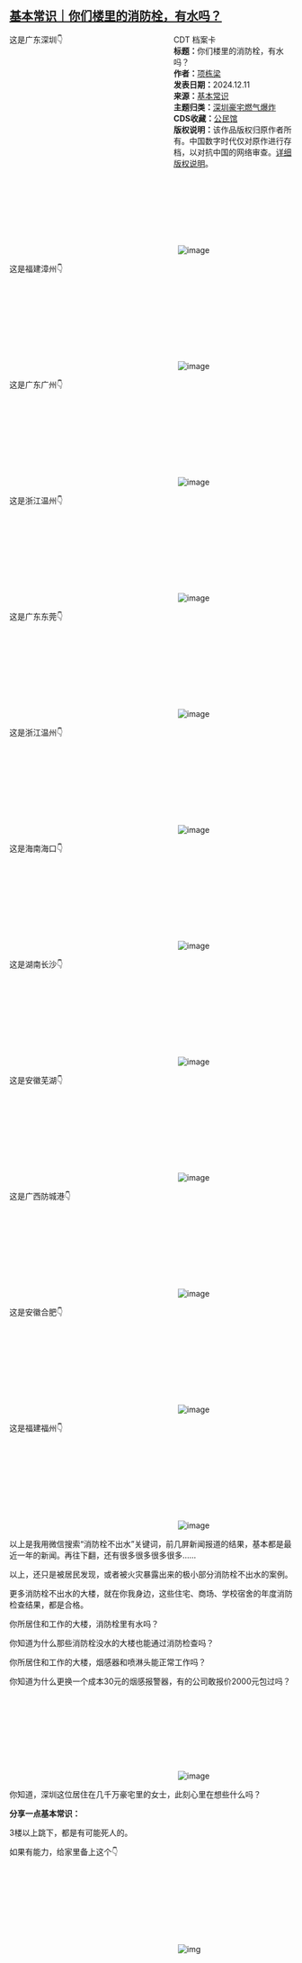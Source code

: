 <!--1734071309000-->
[基本常识｜你们楼里的消防栓，有水吗？](https://chinadigitaltimes.net/chinese/713916.html)
------

<div style="width:42%;float:right;padding-left:20px;"><div class="su-spoiler su-spoiler-style-fancy su-spoiler-icon-chevron-circle su-spoiler-closed" data-scroll-offset="0" data-anchor-in-url="no"><div class="su-spoiler-title" tabindex="0" role="button"><span class="su-spoiler-icon"></span>CDT 档案卡</div><div class="su-spoiler-content su-u-clearfix su-u-trim"><strong>标题：</strong>你们楼里的消防栓，有水吗？<br><strong>作者：</strong><a href="https://chinadigitaltimes.net/space/项栋梁" target="_blank">项栋梁</a><br><strong>发表日期：</strong>2024.12.11<br><strong>来源：</strong><a href="https://archive.ph/1kD3e" target="_blank">基本常识</a><br><strong>主题归类：</strong><a href="https://chinadigitaltimes.net/space/深圳豪宅燃气爆炸" target="_blank">深圳豪宅燃气爆炸</a><br><strong>CDS收藏：</strong><a href="https://chinadigitaltimes.net/space/%E5%85%AC%E6%B0%91%E9%A6%86" target="_blank" rel="noopener">公民馆</a><br><strong>版权说明：</strong>该作品版权归原作者所有。中国数字时代仅对原作进行存档，以对抗中国的网络审查。<a href="https://chinadigitaltimes.net/chinese/copyright">详细版权说明</a>。</div></div></div><p>这是广东深圳👇</p><p><img decoding="async" src="data:image/svg+xml,%3Csvg%20xmlns='http://www.w3.org/2000/svg'%20viewBox='0%200%200%200'%3E%3C/svg%3E" alt="image" data-lazy-src="https://chinadigitaltimes.net/chinese/files/2024/12/post-713916-675bd9fd49cb6."><noscript><img decoding="async" src="https://chinadigitaltimes.net/chinese/files/2024/12/post-713916-675bd9fd49cb6." alt="image"></noscript></p><p>这是福建漳州👇</p><p><img decoding="async" src="data:image/svg+xml,%3Csvg%20xmlns='http://www.w3.org/2000/svg'%20viewBox='0%200%200%200'%3E%3C/svg%3E" alt="image" data-lazy-src="https://chinadigitaltimes.net/chinese/files/2024/12/post-713916-675bd9fd52ff3."><noscript><img decoding="async" src="https://chinadigitaltimes.net/chinese/files/2024/12/post-713916-675bd9fd52ff3." alt="image"></noscript></p><p>这是广东广州👇</p><p><img decoding="async" src="data:image/svg+xml,%3Csvg%20xmlns='http://www.w3.org/2000/svg'%20viewBox='0%200%200%200'%3E%3C/svg%3E" alt="image" data-lazy-src="https://chinadigitaltimes.net/chinese/files/2024/12/post-713916-675bd9fd5c53c."><noscript><img decoding="async" src="https://chinadigitaltimes.net/chinese/files/2024/12/post-713916-675bd9fd5c53c." alt="image"></noscript></p><p>这是浙江温州👇</p><p><img decoding="async" src="data:image/svg+xml,%3Csvg%20xmlns='http://www.w3.org/2000/svg'%20viewBox='0%200%200%200'%3E%3C/svg%3E" alt="image" data-lazy-src="https://chinadigitaltimes.net/chinese/files/2024/12/post-713916-675bd9fd661a0."><noscript><img decoding="async" src="https://chinadigitaltimes.net/chinese/files/2024/12/post-713916-675bd9fd661a0." alt="image"></noscript></p><p>这是广东东莞👇</p><p><img decoding="async" src="data:image/svg+xml,%3Csvg%20xmlns='http://www.w3.org/2000/svg'%20viewBox='0%200%200%200'%3E%3C/svg%3E" alt="image" data-lazy-src="https://chinadigitaltimes.net/chinese/files/2024/12/post-713916-675bd9fd6e7ad."><noscript><img decoding="async" src="https://chinadigitaltimes.net/chinese/files/2024/12/post-713916-675bd9fd6e7ad." alt="image"></noscript></p><p>这是浙江温州👇</p><p><img decoding="async" src="data:image/svg+xml,%3Csvg%20xmlns='http://www.w3.org/2000/svg'%20viewBox='0%200%200%200'%3E%3C/svg%3E" alt="image" data-lazy-src="https://chinadigitaltimes.net/chinese/files/2024/12/post-713916-675bd9fd77f79."><noscript><img decoding="async" src="https://chinadigitaltimes.net/chinese/files/2024/12/post-713916-675bd9fd77f79." alt="image"></noscript></p><p>这是海南海口👇</p><p><img decoding="async" src="data:image/svg+xml,%3Csvg%20xmlns='http://www.w3.org/2000/svg'%20viewBox='0%200%200%200'%3E%3C/svg%3E" alt="image" data-lazy-src="https://chinadigitaltimes.net/chinese/files/2024/12/post-713916-675bd9fd816a7."><noscript><img decoding="async" src="https://chinadigitaltimes.net/chinese/files/2024/12/post-713916-675bd9fd816a7." alt="image"></noscript></p><p>这是湖南长沙👇</p><p><img decoding="async" src="data:image/svg+xml,%3Csvg%20xmlns='http://www.w3.org/2000/svg'%20viewBox='0%200%200%200'%3E%3C/svg%3E" alt="image" data-lazy-src="https://chinadigitaltimes.net/chinese/files/2024/12/post-713916-675bd9fd8a544."><noscript><img decoding="async" src="https://chinadigitaltimes.net/chinese/files/2024/12/post-713916-675bd9fd8a544." alt="image"></noscript></p><p>这是安徽芜湖👇</p><p><img decoding="async" src="data:image/svg+xml,%3Csvg%20xmlns='http://www.w3.org/2000/svg'%20viewBox='0%200%200%200'%3E%3C/svg%3E" alt="image" data-lazy-src="https://chinadigitaltimes.net/chinese/files/2024/12/post-713916-675bd9fd94b4e."><noscript><img decoding="async" src="https://chinadigitaltimes.net/chinese/files/2024/12/post-713916-675bd9fd94b4e." alt="image"></noscript></p><p>这是广西防城港👇</p><p><img decoding="async" src="data:image/svg+xml,%3Csvg%20xmlns='http://www.w3.org/2000/svg'%20viewBox='0%200%200%200'%3E%3C/svg%3E" alt="image" data-lazy-src="https://chinadigitaltimes.net/chinese/files/2024/12/post-713916-675bd9fd9f234."><noscript><img decoding="async" src="https://chinadigitaltimes.net/chinese/files/2024/12/post-713916-675bd9fd9f234." alt="image"></noscript></p><p>这是安徽合肥👇</p><p><img decoding="async" src="data:image/svg+xml,%3Csvg%20xmlns='http://www.w3.org/2000/svg'%20viewBox='0%200%200%200'%3E%3C/svg%3E" alt="image" data-lazy-src="https://chinadigitaltimes.net/chinese/files/2024/12/post-713916-675bd9fda899c."><noscript><img decoding="async" src="https://chinadigitaltimes.net/chinese/files/2024/12/post-713916-675bd9fda899c." alt="image"></noscript></p><p>这是福建福州👇</p><p><img decoding="async" src="data:image/svg+xml,%3Csvg%20xmlns='http://www.w3.org/2000/svg'%20viewBox='0%200%200%200'%3E%3C/svg%3E" alt="image" data-lazy-src="https://chinadigitaltimes.net/chinese/files/2024/12/post-713916-675bd9fdb22b4."><noscript><img decoding="async" src="https://chinadigitaltimes.net/chinese/files/2024/12/post-713916-675bd9fdb22b4." alt="image"></noscript></p><p>以上是我用微信搜索“消防栓不出水”关键词，前几屏新闻报道的结果，基本都是最近一年的新闻。再往下翻，还有很多很多很多很多……</p><p>以上，还只是被居民发现，或者被火灾暴露出来的极小部分消防栓不出水的案例。</p><p>更多消防栓不出水的大楼，就在你我身边，这些住宅、商场、学校宿舍的年度消防检查结果，都是合格。</p><p>你所居住和工作的大楼，消防栓里有水吗？</p><p>你知道为什么那些消防栓没水的大楼也能通过消防检查吗？</p><p>你所居住和工作的大楼，烟感器和喷淋头能正常工作吗？</p><p>你知道为什么更换一个成本30元的烟感报警器，有的公司敢报价2000元包过吗？</p><p><img decoding="async" src="data:image/svg+xml,%3Csvg%20xmlns='http://www.w3.org/2000/svg'%20viewBox='0%200%200%200'%3E%3C/svg%3E" alt="image" data-lazy-src="https://chinadigitaltimes.net/chinese/files/2024/12/post-713916-675bd9fdbb61c."><noscript><img decoding="async" src="https://chinadigitaltimes.net/chinese/files/2024/12/post-713916-675bd9fdbb61c." alt="image"></noscript></p><p>你知道，深圳这位居住在几千万豪宅里的女士，此刻心里在想些什么吗？</p><p><strong>分享一点基本常识：</strong></p><p>3楼以上跳下，都是有可能死人的。</p><p>如果有能力，给家里备上这个👇</p><p><img decoding="async" src="data:image/svg+xml,%3Csvg%20xmlns='http://www.w3.org/2000/svg'%20viewBox='0%200%200%200'%3E%3C/svg%3E" alt="img" data-lazy-src="https://chinadigitaltimes.net/chinese/files/2024/12/23.jpg"><noscript><img decoding="async" src="https://chinadigitaltimes.net/chinese/files/2024/12/23.jpg" alt="img"></noscript></p><div class="addtoany_share_save_container addtoany_content addtoany_content_bottom"><div class="a2a_kit a2a_kit_size_32 addtoany_list" data-a2a-url="https://chinadigitaltimes.net/chinese/713916.html" data-a2a-title="基本常识｜你们楼里的消防栓，有水吗？"><a class="a2a_button_facebook" href="https://www.addtoany.com/add_to/facebook?linkurl=https%3A%2F%2Fchinadigitaltimes.net%2Fchinese%2F713916.html&amp;linkname=%E5%9F%BA%E6%9C%AC%E5%B8%B8%E8%AF%86%EF%BD%9C%E4%BD%A0%E4%BB%AC%E6%A5%BC%E9%87%8C%E7%9A%84%E6%B6%88%E9%98%B2%E6%A0%93%EF%BC%8C%E6%9C%89%E6%B0%B4%E5%90%97%EF%BC%9F" title="Facebook" rel="nofollow noopener" target="_blank"></a><a class="a2a_button_twitter" href="https://www.addtoany.com/add_to/twitter?linkurl=https%3A%2F%2Fchinadigitaltimes.net%2Fchinese%2F713916.html&amp;linkname=%E5%9F%BA%E6%9C%AC%E5%B8%B8%E8%AF%86%EF%BD%9C%E4%BD%A0%E4%BB%AC%E6%A5%BC%E9%87%8C%E7%9A%84%E6%B6%88%E9%98%B2%E6%A0%93%EF%BC%8C%E6%9C%89%E6%B0%B4%E5%90%97%EF%BC%9F" title="Twitter" rel="nofollow noopener" target="_blank"></a><a class="a2a_button_telegram" href="https://www.addtoany.com/add_to/telegram?linkurl=https%3A%2F%2Fchinadigitaltimes.net%2Fchinese%2F713916.html&amp;linkname=%E5%9F%BA%E6%9C%AC%E5%B8%B8%E8%AF%86%EF%BD%9C%E4%BD%A0%E4%BB%AC%E6%A5%BC%E9%87%8C%E7%9A%84%E6%B6%88%E9%98%B2%E6%A0%93%EF%BC%8C%E6%9C%89%E6%B0%B4%E5%90%97%EF%BC%9F" title="Telegram" rel="nofollow noopener" target="_blank"></a><a class="a2a_button_reddit" href="https://www.addtoany.com/add_to/reddit?linkurl=https%3A%2F%2Fchinadigitaltimes.net%2Fchinese%2F713916.html&amp;linkname=%E5%9F%BA%E6%9C%AC%E5%B8%B8%E8%AF%86%EF%BD%9C%E4%BD%A0%E4%BB%AC%E6%A5%BC%E9%87%8C%E7%9A%84%E6%B6%88%E9%98%B2%E6%A0%93%EF%BC%8C%E6%9C%89%E6%B0%B4%E5%90%97%EF%BC%9F" title="Reddit" rel="nofollow noopener" target="_blank"></a><a class="a2a_button_whatsapp" href="https://www.addtoany.com/add_to/whatsapp?linkurl=https%3A%2F%2Fchinadigitaltimes.net%2Fchinese%2F713916.html&amp;linkname=%E5%9F%BA%E6%9C%AC%E5%B8%B8%E8%AF%86%EF%BD%9C%E4%BD%A0%E4%BB%AC%E6%A5%BC%E9%87%8C%E7%9A%84%E6%B6%88%E9%98%B2%E6%A0%93%EF%BC%8C%E6%9C%89%E6%B0%B4%E5%90%97%EF%BC%9F" title="WhatsApp" rel="nofollow noopener" target="_blank"></a><a class="a2a_button_email" href="https://www.addtoany.com/add_to/email?linkurl=https%3A%2F%2Fchinadigitaltimes.net%2Fchinese%2F713916.html&amp;linkname=%E5%9F%BA%E6%9C%AC%E5%B8%B8%E8%AF%86%EF%BD%9C%E4%BD%A0%E4%BB%AC%E6%A5%BC%E9%87%8C%E7%9A%84%E6%B6%88%E9%98%B2%E6%A0%93%EF%BC%8C%E6%9C%89%E6%B0%B4%E5%90%97%EF%BC%9F" title="Email" rel="nofollow noopener" target="_blank"></a><a class="a2a_button_copy_link" href="https://www.addtoany.com/add_to/copy_link?linkurl=https%3A%2F%2Fchinadigitaltimes.net%2Fchinese%2F713916.html&amp;linkname=%E5%9F%BA%E6%9C%AC%E5%B8%B8%E8%AF%86%EF%BD%9C%E4%BD%A0%E4%BB%AC%E6%A5%BC%E9%87%8C%E7%9A%84%E6%B6%88%E9%98%B2%E6%A0%93%EF%BC%8C%E6%9C%89%E6%B0%B4%E5%90%97%EF%BC%9F" title="Copy Link" rel="nofollow noopener" target="_blank"></a><a class="a2a_dd addtoany_share_save addtoany_share" href="https://www.addtoany.com/share"></a></div></div>
